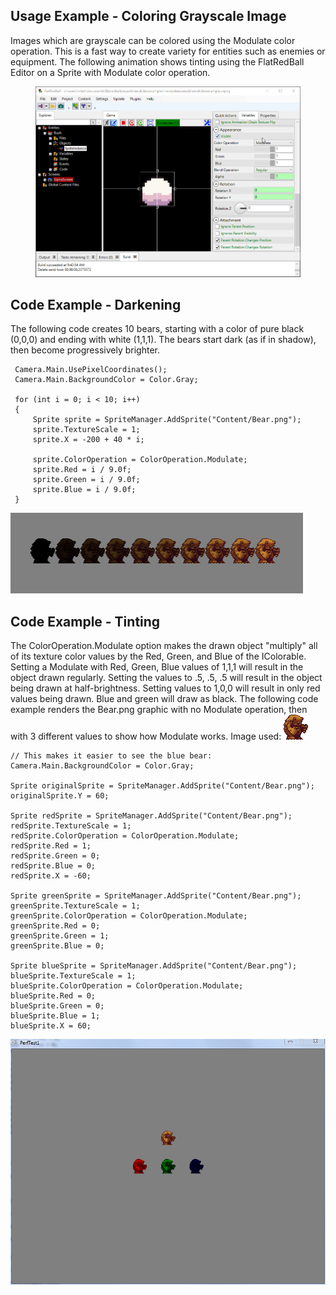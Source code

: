 ## Usage Example - Coloring Grayscale Image

Images which are grayscale can be colored using the Modulate color operation. This is a fast way to create variety for entities such as enemies or equipment. The following animation shows tinting using the FlatRedBall Editor on a Sprite with Modulate color operation. 

<figure><img src="/media/2016-01-22_09-46-22.gif" alt=""><figcaption></figcaption></figure>



## Code Example - Darkening

The following code creates 10 bears, starting with a color of pure black (0,0,0) and ending with white (1,1,1). The bears start dark (as if in shadow), then become progressively brighter.

     Camera.Main.UsePixelCoordinates();
     Camera.Main.BackgroundColor = Color.Gray;

     for (int i = 0; i < 10; i++)
     {
         Sprite sprite = SpriteManager.AddSprite("Content/Bear.png");
         sprite.TextureScale = 1;
         sprite.X = -200 + 40 * i;

         sprite.ColorOperation = ColorOperation.Modulate;
         sprite.Red = i / 9.0f;
         sprite.Green = i / 9.0f;
         sprite.Blue = i / 9.0f;
     }

![BearDarkening.PNG](/media/migrated_media-BearDarkening.PNG)

## Code Example - Tinting

The ColorOperation.Modulate option makes the drawn object "multiply" all of its texture color values by the Red, Green, and Blue of the IColorable. Setting a Modulate with Red, Green, Blue values of 1,1,1 will result in the object drawn regularly. Setting the values to .5, .5, .5 will result in the object being drawn at half-brightness. Setting values to 1,0,0 will result in only red values being drawn. Blue and green will draw as black. The following code example renders the Bear.png graphic with no Modulate operation, then with 3 different values to show how Modulate works. Image used: ![Bear.png](/media/migrated_media-Bear.png)

    // This makes it easier to see the blue bear:
    Camera.Main.BackgroundColor = Color.Gray;

    Sprite originalSprite = SpriteManager.AddSprite("Content/Bear.png");
    originalSprite.Y = 60;

    Sprite redSprite = SpriteManager.AddSprite("Content/Bear.png");
    redSprite.TextureScale = 1;
    redSprite.ColorOperation = ColorOperation.Modulate;
    redSprite.Red = 1;
    redSprite.Green = 0;
    redSprite.Blue = 0;
    redSprite.X = -60;

    Sprite greenSprite = SpriteManager.AddSprite("Content/Bear.png");
    greenSprite.TextureScale = 1;
    greenSprite.ColorOperation = ColorOperation.Modulate;
    greenSprite.Red = 0;
    greenSprite.Green = 1;
    greenSprite.Blue = 0;

    Sprite blueSprite = SpriteManager.AddSprite("Content/Bear.png");
    blueSprite.TextureScale = 1;
    blueSprite.ColorOperation = ColorOperation.Modulate;
    blueSprite.Red = 0;
    blueSprite.Green = 0;
    blueSprite.Blue = 1;
    blueSprite.X = 60;

![3Bears.PNG](/media/migrated_media-3Bears.PNG)
